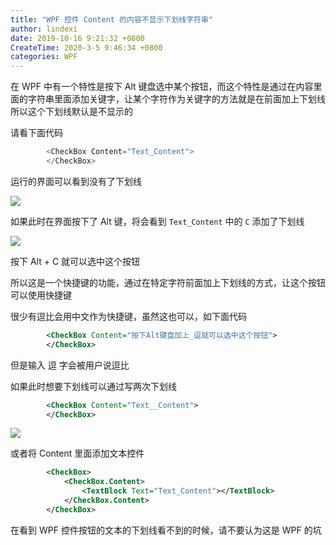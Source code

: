 ```yaml
---
title: "WPF 控件 Content 的内容不显示下划线字符串"
author: lindexi
date: 2019-10-16 9:21:32 +0800
CreateTime: 2020-3-5 9:46:34 +0800
categories: WPF
---
```


在 WPF 中有一个特性是按下 Alt 键盘选中某个按钮，而这个特性是通过在内容里面的字符串里面添加关键字，让某个字符作为关键字的方法就是在前面加上下划线所以这个下划线默认是不显示的

<!--more-->


<!-- csdn -->

请看下面代码

```csharp
        <CheckBox Content="Text_Content">
        </CheckBox>
```

运行的界面可以看到没有了下划线

<!-- ![](image/WPF 控件 Content 的内容不显示下划线字符串/WPF 控件 Content 的内容不显示下划线字符串0.png) -->

![](http://image.acmx.xyz/lindexi%2F2019101691346786)

如果此时在界面按下了 Alt 键，将会看到 `Text_Content` 中的 `C` 添加了下划线

<!-- ![](image/WPF 控件 Content 的内容不显示下划线字符串/WPF 控件 Content 的内容不显示下划线字符串1.png) -->

![](http://image.acmx.xyz/lindexi%2F2019101691447318)

按下 Alt + C 就可以选中这个按钮

所以这是一个快捷键的功能，通过在特定字符前面加上下划线的方式，让这个按钮可以使用快捷键

很少有逗比会用中文作为快捷键，虽然这也可以，如下面代码

```xml
        <CheckBox Content="按下Alt键盘加上_逗就可以选中这个按钮">
        </CheckBox>
```

但是输入 逗 字会被用户说逗比

如果此时想要下划线可以通过写两次下划线

```xml
        <CheckBox Content="Text__Content">
        </CheckBox>
```

<!-- ![](image/WPF 控件 Content 的内容不显示下划线字符串/WPF 控件 Content 的内容不显示下划线字符串2.png) -->

![](http://image.acmx.xyz/lindexi%2F2019101691931375)

或者将 Content 里面添加文本控件

```xml
        <CheckBox>
            <CheckBox.Content>
                <TextBlock Text="Text_Content"></TextBlock>
            </CheckBox.Content>
        </CheckBox>
```

在看到 WPF 控件按钮的文本的下划线看不到的时候，请不要认为这是 WPF 的坑

